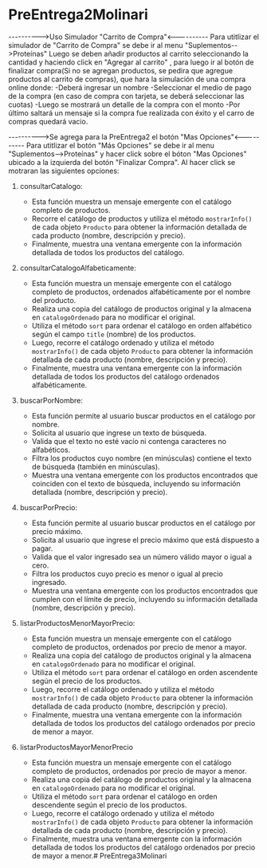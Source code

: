 # PreEntrega2Molinari

---------->Uso Simulador "Carrito de Compra"<----------
Para utitlizar el simulador de "Carrito de Compra" se debe ir al menu "Suplementos-->Proteínas"
Luego se deben añadir productos al carrito seleccionando la cantidad y haciendo click en "Agregar al carrito" ,
para luego ir al botón de finalizar compra(Si no se agregan productos, se pedira que agregue productos al carrito de compras), que hara la simulación de una compra online donde:
-Deberá ingresar un nombre
-Seleccionar el medio de pago de la compra (en caso de compra con tarjeta, se deberá seleccionar las cuotas)
-Luego se mostrará un detalle de la compra con el monto
-Por último saltará un mensaje si la compra fue realizada con éxito y el carro de compras quedará vacio.

---------->Se agrega para la PreEntrega2 el botón "Mas Opciones"<----------
Para utitlizar el botón "Más Opciones" se debe ir al menu "Suplementos-->Proteínas" y hacer click sobre el bóton "Mas Opciones" ubicado a la izquierda del botón "Finalizar Compra". Al hacer click se motraran las siguientes opciones:
1. consultarCatalogo:
   - Esta función muestra un mensaje emergente con el catálogo completo de productos.
   - Recorre el catálogo de productos y utiliza el método `mostrarInfo()` de cada objeto `Producto` para obtener la información detallada de cada producto (nombre, descripción y precio).
   - Finalmente, muestra una ventana emergente con la información detallada de todos los productos del catálogo.

2. consultarCatalogoAlfabeticamente:
   - Esta función muestra un mensaje emergente con el catálogo completo de productos, ordenados alfabéticamente por el nombre del producto.
   - Realiza una copia del catálogo de productos original y la almacena en `catalogoOrdenado` para no modificar el original.
   - Utiliza el método `sort` para ordenar el catálogo en orden alfabético según el campo `title` (nombre) de los productos.
   - Luego, recorre el catálogo ordenado y utiliza el método `mostrarInfo()` de cada objeto `Producto` para obtener la información detallada de cada producto (nombre, descripción y precio).
   - Finalmente, muestra una ventana emergente con la información detallada de todos los productos del catálogo ordenados alfabéticamente.

3. buscarPorNombre:
   - Esta función permite al usuario buscar productos en el catálogo por nombre.
   - Solicita al usuario que ingrese un texto de búsqueda.
   - Valida que el texto no esté vacío ni contenga caracteres no alfabéticos.
   - Filtra los productos cuyo nombre (en minúsculas) contiene el texto de búsqueda (también en minúsculas).
   - Muestra una ventana emergente con los productos encontrados que coinciden con el texto de búsqueda, incluyendo su información detallada (nombre, descripción y precio).

4. buscarPorPrecio:
   - Esta función permite al usuario buscar productos en el catálogo por precio máximo.
   - Solicita al usuario que ingrese el precio máximo que está dispuesto a pagar.
   - Valida que el valor ingresado sea un número válido mayor o igual a cero.
   - Filtra los productos cuyo precio es menor o igual al precio ingresado.
   - Muestra una ventana emergente con los productos encontrados que cumplen con el límite de precio, incluyendo su información detallada (nombre, descripción y precio).

5. listarProductosMenorMayorPrecio:
   - Esta función muestra un mensaje emergente con el catálogo completo de productos, ordenados por precio de menor a mayor.
   - Realiza una copia del catálogo de productos original y la almacena en `catalogoOrdenado` para no modificar el original.
   - Utiliza el método `sort` para ordenar el catálogo en orden ascendente según el precio de los productos.
   - Luego, recorre el catálogo ordenado y utiliza el método `mostrarInfo()` de cada objeto `Producto` para obtener la información detallada de cada producto (nombre, descripción y precio).
   - Finalmente, muestra una ventana emergente con la información detallada de todos los productos del catálogo ordenados por precio de menor a mayor.

6. listarProductosMayorMenorPrecio
   - Esta función muestra un mensaje emergente con el catálogo completo de productos, ordenados por precio de mayor a menor.
   - Realiza una copia del catálogo de productos original y la almacena en `catalogoOrdenado` para no modificar el original.
   - Utiliza el método `sort` para ordenar el catálogo en orden descendente según el precio de los productos.
   - Luego, recorre el catálogo ordenado y utiliza el método `mostrarInfo()` de cada objeto `Producto` para obtener la información detallada de cada producto (nombre, descripción y precio).
   - Finalmente, muestra una ventana emergente con la información detallada de todos los productos del catálogo ordenados por precio de mayor a menor.# PreEntrega3Molinari
